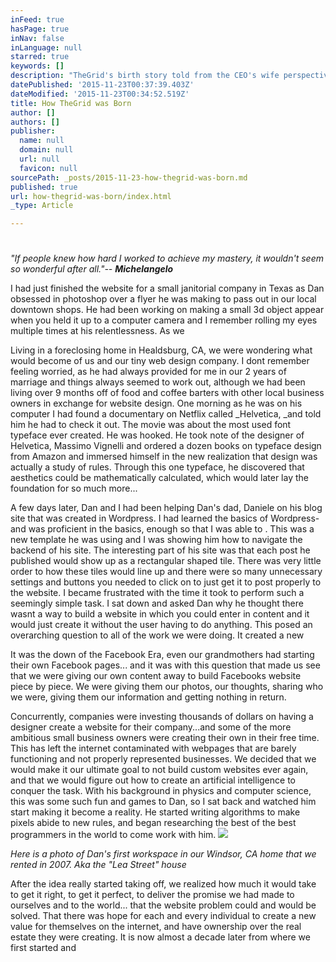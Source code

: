 ```yaml
---
inFeed: true
hasPage: true
inNav: false
inLanguage: null
starred: true
keywords: []
description: "TheGrid's birth story told from the CEO's wife perspective"
datePublished: '2015-11-23T00:37:39.403Z'
dateModified: '2015-11-23T00:34:52.519Z'
title: How TheGrid was Born
author: []
authors: []
publisher:
  name: null
  domain: null
  url: null
  favicon: null
sourcePath: _posts/2015-11-23-how-thegrid-was-born.md
published: true
url: how-thegrid-was-born/index.html
_type: Article

---
```

# 

# 

_"If people knew how hard I worked to achieve my mastery, it wouldn't seem so wonderful after all."-- **Michelangelo**_

I had just finished the website for a small janitorial company in Texas as Dan obsessed in photoshop over a flyer he was making to pass out in our local downtown shops.  He had been working on making a small 3d object appear when you held it up to a computer camera and I remember rolling my eyes multiple times at his relentlessness. As we 

Living in a foreclosing home in Healdsburg, CA, we were wondering what would become of us and our tiny web design company.  I dont remember feeling worried, as he had always provided for me in our 2 years of marriage and things always seemed to work out, although we had been living over 9 months off of food and coffee barters with other local business owners in exchange for website design.  One morning as he was on his computer I had found a documentary on Netflix called _Helvetica, _and told him he had to check it out.  The movie was about the most used font typeface ever created.  He was hooked.  He took note of the designer of Helvetica, Massimo Vignelli and ordered a dozen books on typeface design from Amazon and immersed himself in the new realization that design was actually a study of rules. Through this one typeface, he discovered that aesthetics could be mathematically calculated, which would later lay the foundation for so much more...

A few days later, Dan and I had been helping Dan's dad, Daniele on his blog site that was created in Wordpress. I had learned the basics of Wordpress- and was proficient in the basics, enough so that I was able to .  This was a new template he was using and I was showing him how to navigate the backend of his site. The interesting part of his site was that each post he published would show up as a rectangular shaped tile.  There was very little order to how these tiles would line up and there were so many unnecessary settings and buttons you needed to click on to just get it to post properly to the website. I became frustrated with the time it took to perform such a seemingly simple task.  I sat down and asked Dan why he thought there wasnt a way to build a website in which you could enter in content and it would just create it without the user having to do anything.  This posed an overarching question to all of the work we were doing.  It created a new 

It was the down of the Facebook Era, even our grandmothers had starting their own Facebook pages... and it was with this question that made us see that we were giving our own content away to build Facebooks website piece by piece.  We were giving them our photos, our thoughts, sharing who we were, giving them our information and getting nothing in return. 

Concurrently, companies were investing thousands of dollars on having a designer create a website for their company...and some of the more ambitious small business owners were creating their own in their free time.  This has left the internet contaminated with webpages that are barely functioning and not properly represented businesses.  We decided that we would make it our ultimate goal to not build custom websites ever again, and that we would figure out how to create an artificial intelligence to conquer the task.  With his background in physics and computer science, this was some such fun and games to Dan, so I sat back and watched him start making it become a reality. He started writing algorithms to make pixels abide to new rules, and began researching the best of the best programmers in the world to come work with him.  ![](https://the-grid-user-content.s3-us-west-2.amazonaws.com/c723e17e-6f32-41fe-b40e-615e7f1debbe.jpg)

_Here is a photo of Dan's first workspace in our Windsor, CA home that we rented in 2007\. Aka the "Lea Street" house_

After the idea really started taking off, we realized how much it would take to get it right, to get it perfect, to deliver the promise we had made to ourselves and to the world... that the website problem could and would be solved.  That there was hope for each and every individual to create a new value for themselves on the internet, and have ownership over the real estate they were creating.  It is now almost a decade later from where we first started and